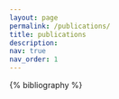 ```yaml
---
layout: page
permalink: /publications/
title: publications
description:
nav: true
nav_order: 1
---
```


<!-- _pages/publications.md -->

<div class="publications">

{% bibliography %}

</div>
